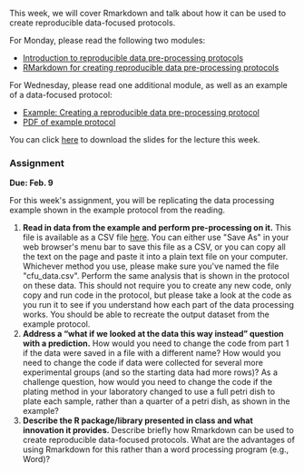 This week, we will cover Rmarkdown and talk about how it can be used to create reproducible data-focused protocols. 

For Monday, please read the following two modules: 

- [Introduction to reproducible data pre-processing protocols](https://geanders.github.io/improve_repro/3.7-module18.html#module18)
- [RMarkdown for creating reproducible data pre-processing protocols](https://geanders.github.io/improve_repro/3.8-module19.html#module19)

For Wednesday, please read one additional module, as well as an example of a data-focused protocol: 

- [Example: Creating a reproducible data pre-processing protocol](https://geanders.github.io/improve_repro/3.9-module20.html#module20)
- [PDF of example protocol](https://github.com/geanders/improve_repro/raw/master/data/bactcountr_example_data/example_protocol.pdf)

You can click [here](https://github.com/geanders/GuestLectures/raw/master/qcmb_course_lecture/qcmb_lecture_2021.pdf) to download the slides for the lecture this week.

### Assignment 

**Due: Feb. 9**

For this week's assignment, you will be replicating the data processing example shown in the example protocol from the reading. 

1. **Read in data from the example and perform pre-processing on it.** This file is available as a CSV file [here](https://raw.githubusercontent.com/geanders/improve_repro/master/data/bactcountr_example_data/cfu_data.csv). You can either use "Save As" in your web browser's menu bar to save this file as a CSV, or you can copy all the text on the page and paste it into a plain text file on your computer. Whichever method you use, please make sure you've named the file "cfu_data.csv". Perform the same analysis that is shown in the protocol on these data. This should not require you to create any new code, only copy and run code in the protocol, but please take a look at the code as you run it to see if you understand how each part of the data processing works. You should be able to recreate the output dataset from the example protocol.
2. **Address a “what if we looked at the data this way instead” question with a prediction.** How would you need to change the code from part 1 if the data were saved in a file with a different name? How would you need to change the code if data were collected for several more experimental groups (and so the starting data had more rows)? As a challenge question, how would you need to change the code if the plating method in your laboratory changed to use a full petri dish to plate each sample, rather than a quarter of a petri dish, as shown in the example?
3. **Describe the R package/library presented in class and what innovation it provides.** Describe briefly how Rmarkdown can be used to create reproducible data-focused protocols. What are the advantages of using Rmarkdown for this rather than a word processing program (e.g., Word)?

